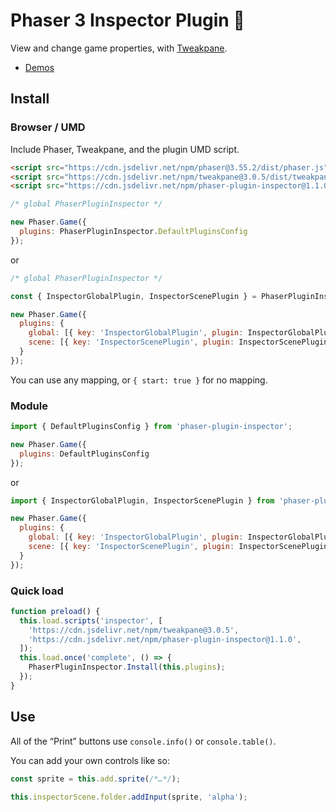 Phaser 3 Inspector Plugin 🧐
=========================

View and change game properties, with [Tweakpane](https://cocopon.github.io/tweakpane/).

- [Demos](http://phaser-plugin-inspector.surge.sh/index.html?dir=games/)

Install
-------

### Browser / UMD

Include Phaser, Tweakpane, and the plugin UMD script. 

```html
<script src="https://cdn.jsdelivr.net/npm/phaser@3.55.2/dist/phaser.js"></script>
<script src="https://cdn.jsdelivr.net/npm/tweakpane@3.0.5/dist/tweakpane.js"></script>
<script src="https://cdn.jsdelivr.net/npm/phaser-plugin-inspector@1.1.0/dist/phaser-plugin-inspector.umd.js"></script>
```

```js
/* global PhaserPluginInspector */

new Phaser.Game({
  plugins: PhaserPluginInspector.DefaultPluginsConfig
});
```

or

```js
/* global PhaserPluginInspector */

const { InspectorGlobalPlugin, InspectorScenePlugin } = PhaserPluginInspector;

new Phaser.Game({
  plugins: {
    global: [{ key: 'InspectorGlobalPlugin', plugin: InspectorGlobalPlugin, mapping: 'inspectorGame' }],
    scene: [{ key: 'InspectorScenePlugin', plugin: InspectorScenePlugin, mapping: 'inspectorScene' }]
  }
});
```

You can use any mapping, or `{ start: true }` for no mapping.

### Module

```js
import { DefaultPluginsConfig } from 'phaser-plugin-inspector';

new Phaser.Game({
  plugins: DefaultPluginsConfig
});
```

or

```js
import { InspectorGlobalPlugin, InspectorScenePlugin } from 'phaser-plugin-inspector';

new Phaser.Game({
  plugins: {
    global: [{ key: 'InspectorGlobalPlugin', plugin: InspectorGlobalPlugin, mapping: 'inspectorGame' }],
    scene: [{ key: 'InspectorScenePlugin', plugin: InspectorScenePlugin, mapping: 'inspectorScene' }]
  }
});
```

### Quick load

```js
function preload() {
  this.load.scripts('inspector', [
    'https://cdn.jsdelivr.net/npm/tweakpane@3.0.5',
    'https://cdn.jsdelivr.net/npm/phaser-plugin-inspector@1.1.0',
  ]);
  this.load.once('complete', () => {
    PhaserPluginInspector.Install(this.plugins);
  });
}
```

Use
---

All of the “Print” buttons use `console.info()` or `console.table()`.

You can add your own controls like so:

```js
const sprite = this.add.sprite(/*…*/);

this.inspectorScene.folder.addInput(sprite, 'alpha');
```